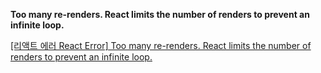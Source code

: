 ****Too many re-renders. React limits the number of renders to prevent an infinite loop.****

[[리액트 에러 React Error] Too many re-renders. React limits the number of renders to prevent an infinite loop.](https://anerim.tistory.com/161)